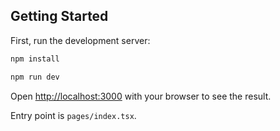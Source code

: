 ## Getting Started

First, run the development server:

```bash
npm install

npm run dev
```

Open [http://localhost:3000](http://localhost:3000) with your browser to see the result.

Entry point is `pages/index.tsx`. 
